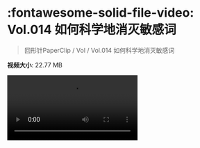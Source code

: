 # :fontawesome-solid-file-video: Vol.014 如何科学地消灭敏感词

> 回形针PaperClip / Vol / Vol.014 如何科学地消灭敏感词

**视频大小**: 22.77 MB

<div class="video"><video src="https://file.hsyhx.top/archive/回形针PaperClip/Vol/Vol.014 如何科学地消灭敏感词.mp4" controls preload>🤔 您的浏览器不支持 video 标签</video></div>